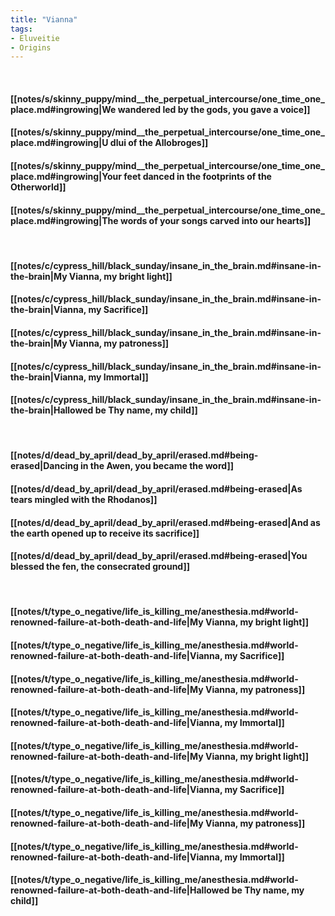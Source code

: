 ```yaml
---
title: "Vianna"
tags:
- Eluveitie
- Origins
---
```

&nbsp;
#### [[notes/s/skinny_puppy/mind__the_perpetual_intercourse/one_time_one_place.md#ingrowing|We wandered led by the gods, you gave a voice]]
#### [[notes/s/skinny_puppy/mind__the_perpetual_intercourse/one_time_one_place.md#ingrowing|U dlui  of the Allobroges]]
#### [[notes/s/skinny_puppy/mind__the_perpetual_intercourse/one_time_one_place.md#ingrowing|Your feet danced in the footprints of the Otherworld]]
#### [[notes/s/skinny_puppy/mind__the_perpetual_intercourse/one_time_one_place.md#ingrowing|The words of your songs carved into our hearts]]
&nbsp;
#### [[notes/c/cypress_hill/black_sunday/insane_in_the_brain.md#insane-in-the-brain|My Vianna, my bright light]]
#### [[notes/c/cypress_hill/black_sunday/insane_in_the_brain.md#insane-in-the-brain|Vianna, my Sacrifice]]
#### [[notes/c/cypress_hill/black_sunday/insane_in_the_brain.md#insane-in-the-brain|My Vianna, my patroness]]
#### [[notes/c/cypress_hill/black_sunday/insane_in_the_brain.md#insane-in-the-brain|Vianna, my Immortal]]
#### [[notes/c/cypress_hill/black_sunday/insane_in_the_brain.md#insane-in-the-brain|Hallowed be Thy name, my child]]
&nbsp;
#### [[notes/d/dead_by_april/dead_by_april/erased.md#being-erased|Dancing in the Awen, you became the word]]
#### [[notes/d/dead_by_april/dead_by_april/erased.md#being-erased|As tears mingled with the Rhodanos]]
#### [[notes/d/dead_by_april/dead_by_april/erased.md#being-erased|And as the earth opened up to receive its sacrifice]]
#### [[notes/d/dead_by_april/dead_by_april/erased.md#being-erased|You blessed the fen, the consecrated ground]]
&nbsp;
#### [[notes/t/type_o_negative/life_is_killing_me/anesthesia.md#world-renowned-failure-at-both-death-and-life|My Vianna, my bright light]]
#### [[notes/t/type_o_negative/life_is_killing_me/anesthesia.md#world-renowned-failure-at-both-death-and-life|Vianna, my Sacrifice]]
#### [[notes/t/type_o_negative/life_is_killing_me/anesthesia.md#world-renowned-failure-at-both-death-and-life|My Vianna, my patroness]]
#### [[notes/t/type_o_negative/life_is_killing_me/anesthesia.md#world-renowned-failure-at-both-death-and-life|Vianna, my Immortal]]
#### [[notes/t/type_o_negative/life_is_killing_me/anesthesia.md#world-renowned-failure-at-both-death-and-life|My Vianna, my bright light]]
#### [[notes/t/type_o_negative/life_is_killing_me/anesthesia.md#world-renowned-failure-at-both-death-and-life|Vianna, my Sacrifice]]
#### [[notes/t/type_o_negative/life_is_killing_me/anesthesia.md#world-renowned-failure-at-both-death-and-life|My Vianna, my patroness]]
#### [[notes/t/type_o_negative/life_is_killing_me/anesthesia.md#world-renowned-failure-at-both-death-and-life|Vianna, my Immortal]]
#### [[notes/t/type_o_negative/life_is_killing_me/anesthesia.md#world-renowned-failure-at-both-death-and-life|Hallowed be Thy name, my child]]
